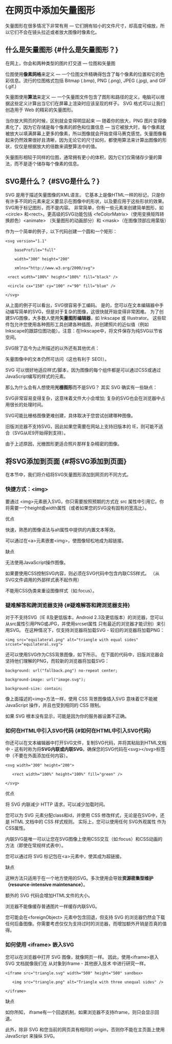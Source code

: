 # 在网页中添加矢量图形

矢量图形在很多情况下非常有用 — 它们拥有较小的文件尺寸，却高度可缩放，所以它们不会在镜头拉近或者放大图像时像素化。

## 什么是矢量图形 {#什么是矢量图形？}

在网上，你会和两种类型的图片打交道 — 位图和矢量图

位图使用**像素网格**来定义 — 一个位图文件精确得包含了每个像素的位置和它的色彩信息。流行的位图格式包括 Bitmap \(.bmp\), PNG \(.png\), JPEG \(.jpg\), and GIF \(.gif.\)

矢量图使用**算法**来定义 — 一个矢量图文件包含了图形和路径的定义，电脑可以根据这些定义计算出当它们在屏幕上渲染时应该呈现的样子。 SVG 格式可以让我们创造用于 Web 的精彩的矢量图形。

当你放大网页的时候，区别就会变得明显起来 — 随着你的放大，PNG 图片变得像素化了，因为它存储是每个像素的颜色和位置信息 — 当它被放大时，每个像素就被放大以填满屏幕上更多的像素，所以图像就会开始变得马赛克感觉。矢量图像看起来仍然效果很好且清晰，因为无论它的尺寸如何，都使用算法来计算出图像的形状，仅仅是根据放大的倍数来调整算法中的值。

矢量图形相较于同样的位图，通常拥有更小的体积，因为它们仅需储存少量的算法，而不是逐个储存每个像素的信息。

## SVG是什么？ {#SVG是什么？}

SVG 是用于描述矢量图像的XML语言。 它基本上是像HTML一样的标记，只是你有许多不同的元素来定义要显示在图像中的形状，以及要应用于这些形状的效果。 SVG用于标记图形，而不是内容。 非常简单，你有一些元素来创建简单图形，如&lt;circle&gt; 和&lt;rect&gt;。更高级的SVG功能包括 &lt;feColorMatrix&gt;（使用变换矩阵转换颜色）&lt;animate&gt; （矢量图形的动画部分）和 &lt;mask&gt;（在图像顶部应用蒙版）

作为一个简单的例子，以下代码创建一个圆和一个矩形：

`<svg version="1.1"`

`     baseProfile="full"`

`     width="300" height="200"`

`     xmlns="http://www.w3.org/2000/svg">`

`  <rect width="100%" height="100%" fill="black" />`

`  <circle cx="150" cy="100" r="90" fill="blue" />`

`</svg>`

从上面的例子可以看出，SVG很容易手工编码。 是的，您可以在文本编辑器中手动编写简单的SVG，但是对于复杂的图像，这很快就开始变得非常困难。 为了创建SVG图像，大多数人使用**矢量图形编辑器**，如 Inkscape 或 Illustrator。 这些软件包允许您使用各种图形工具创建各种插图，并创建照片的近似值（例如Inkscape的跟踪位图功能）。注意：在Inkscape中，将文件保存为纯SVG以节省空间。 

SVG除了迄今为止所描述的以外还有其他优点：

矢量图像中的文本仍然可访问（这也有利于 SEO\)）。

SVG 可以很好地适应样式/脚本，因为图像的每个组件都是可以通过CSS或通过JavaScript编写的样式的元素。

那么为什么会有人想使用**光栅图形**而不是SVG？ 其实 SVG 确实有一些缺点：

SVG非常容易变得复杂，这意味着文件大小会增加; 复杂的SVG也会在浏览器中占用很长的处理时间。

SVG可能比栅格图像更难创建，具体取决于您尝试创建哪种图像。

旧版浏览器不支持SVG，因此如果您需要在网站上支持旧版本的 IE，则可能不适合（SVG从IE9开始得到支持）。

由于上述原因，光栅图形更适合照片那样复杂精密的图像。

## 将SVG添加到页面 {#将SVG添加到页面}

在本节中，我们将介绍将SVG矢量图形添加到网页的不同方式。

### 快捷方式：&lt;img&gt;

要通过 &lt;img&gt;元素嵌入SVG，你只需要按照预期的方式在 src 属性中引用它。你将需要一个height或width属性（或者如果您的SVG没有固有的宽高比）。

优点

快速，熟悉的图像语法与alt属性中提供的内置文本等效。

可以通过在&lt;a&gt;元素嵌套&lt;img&gt;，使图像轻松地成为超链接。

缺点

无法使用JavaScript操作图像。

如果要使用CSS控制SVG内容，则必须在SVG代码中包含内联CSS样式。 （从SVG文件调用的外部样式表不起作用）

不能用CSS伪类来重设图像样式（如:focus）。

### 疑难解答和跨浏览器支持 {#疑难解答和跨浏览器支持}

对于不支持SVG（IE 8及更低版本，Android 2.3及更低版本）的浏览器，您可以从src属性引用PNG或JPG，并使用srcset属性 只有最近的浏览器才能识别）来引用SVG。 在这种情况下，仅支持浏览器将加载SVG - 较旧的浏览器将加载PNG：

`<img src="equilateral.png" alt="triangle with equal sides" srcset="equilateral.svg">`

还可以使用SVG作为CSS背景图像，如下所示。 在下面的代码中，旧版浏览器会坚持他们理解的PNG，而较新的浏览器将加载SVG：

`background: url("fallback.png") no-repeat center;`

`background-image: url("image.svg");`

`background-size: contain;`

像上面描述的&lt;img&gt;方法一样，使用 CSS 背景图像插入SVG 意味着它不能被 JavaScript 操作，并且也受到相同的 CSS 限制。

如果 SVG 根本没有显示，可能是因为你的服务器设置不正确。 

### 如何在HTML中引入SVG代码 {#如何在HTML中引入SVG代码}

你还可以在文本编辑器中打开SVG文件，复制SVG代码，并将其粘贴到HTML文档中 - 这有时称为将**SVG内联或内联SVG**。确保您的SVG代码在&lt;svg&gt;&lt;/svg&gt;标签中（不要在外面添加任何内容）。

`<svg width="300" height="200">`

`    <rect width="100%" height="100%" fill="green" />`

`</svg>`

优点

将 SVG 内联减少 HTTP 请求，可以减少加载时间。

您可以为 SVG 元素分配class和id，并使用 CSS 修改样式，无论是在SVG中，还是 HTML 文档中的 CSS 样式规则。 实际上，您可以使用任何 SVG外观属性 作为CSS属性。

内联SVG是唯一可以让您在SVG图像上使用CSS交互（如:focus）和CSS动画的方法（即使在常规样式表中）。

您可以通过将 SVG 标记包在&lt;a&gt;元素中，使其成为超链接。

缺点

这种方法只适用于在一个地方使用的SVG。多次使用会导致**资源密集型维护（resource-intensive maintenance）**。

额外的 SVG 代码会增加HTML文件的大小。

浏览器不能像缓存普通图片一样缓存内联SVG。

您可能会在&lt;foreignObject&gt; 元素中包含回退，但支持 SVG 的浏览器仍然会下载任何后备图像。你需要考虑仅仅为支持过时的浏览器，而增加额外开销是否真的值得。

### 如何使用 &lt;iframe&gt; 嵌入SVG

您可以在浏览器中打开 SVG 图像，就像网页一样。 因此，使用&lt;iframe&gt;嵌入 SVG 文档就像我们在 从对象到iframe - 其他嵌入技术 中进行研究一样。

`<iframe src="triangle.svg" width="500" height="500" sandbox>`

`    <img src="triangle.png" alt="Triangle with three unequal sides" />`

`</iframe>`

缺点

如你所知， iframe有一个回退机制，如果浏览器不支持iframe，则只会显示回退。

此外，除非 SVG 和您当前的网页具有相同的 origin，否则你不能在主页面上使用 JavaScript 来操纵 SVG。








